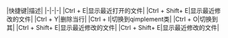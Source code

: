 |快捷键|描述|
|-|-|-|
|Ctrl + E|显示最近打开的文件|
|Ctrl + Shift+ E|显示最近修改的文件|
|Ctrl +  Y|删除当行|
|Ctrl + I|切换到qimplement类|
|Ctrl + O|切换到其|
|Ctrl + Shift+ E|显示最近修改的文件|
|Ctrl + Shift+ E|显示最近修改的文件|